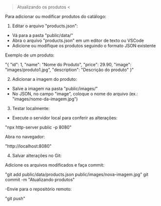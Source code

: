 > Atualizando os produtos <

Para adicionar ou modificar produtos do catálogo:

1. Editar o arquivo "products.json":

- Vá para a pasta "public/data/"
- Abra o arquivo "products.json" em um editor de texto ou VSCode
- Adicione ou modifique os produtos seguindo o formato JSON existente

Exemplo de um produto:

"{
  "id": 1,
  "name": "Nome do Produto",
  "price": 29.90,
  "image": "images/produto1.jpg",
  "description": "Descrição do produto"
}"

2. Adicionar a imagem do produto:

- Salve a imagem na pasta "public/images/"
- No JSON, no campo "image", coloque o nome do arquivo (ex.: "images/nome-da-imagem.jpg")

3. Testar localmente:

- Execute o servidor local para conferir as alterações:

"npx http-server public -p 8080"

Abra no navegador:

"http://localhost:8080"

4. Salvar alterações no Git:

Adicione os arquivos modificados e faça commit:

"git add public/data/products.json public/images/nova-imagem.jpg"
git commit -m "Atualizando produtos"

-Envie para o repositório remoto:

"git push"

